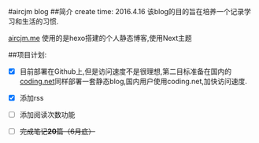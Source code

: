 #aircjm blog
##简介
create time: 2016.4.16
该blog的目的旨在培养一个记录学习和生活的习惯.

[aircjm.me](https://aircjm.me) 使用的是hexo搭建的个人静态博客,使用Next主题

##项目计划:
- [x] 目前部署在Github上,但是访问速度不是很理想,第二目标准备在国内的[coding.net](https://coding.net)同样部署一套静态blog,国内用户使用coding.net,加快访问速度.


- [x] 添加rss
- [ ] 添加阅读次数功能
- [ ] ~~完成笔记**20**篇（6月底）~~